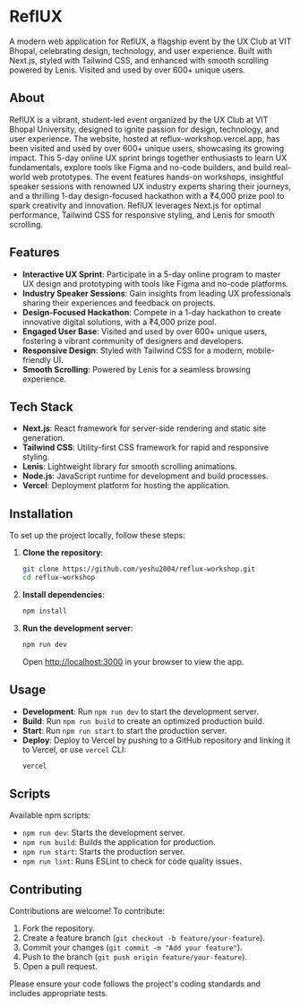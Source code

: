 # ReflUX

A modern web application for ReflUX, a flagship event by the UX Club at VIT Bhopal, celebrating design, technology, and user experience. Built with Next.js, styled with Tailwind CSS, and enhanced with smooth scrolling powered by Lenis. Visited and used by over 600+ unique users.

## About
ReflUX is a vibrant, student-led event organized by the UX Club at VIT Bhopal University, designed to ignite passion for design, technology, and user experience. The website, hosted at reflux-workshop.vercel.app, has been visited and used by over 600+ unique users, showcasing its growing impact. This 5-day online UX sprint brings together enthusiasts to learn UX fundamentals, explore tools like Figma and no-code builders, and build real-world web prototypes. The event features hands-on workshops, insightful speaker sessions with renowned UX industry experts sharing their journeys, and a thrilling 1-day design-focused hackathon with a ₹4,000 prize pool to spark creativity and innovation. ReflUX leverages Next.js for optimal performance, Tailwind CSS for responsive styling, and Lenis for smooth scrolling.

## Features
- **Interactive UX Sprint**: Participate in a 5-day online program to master UX design and prototyping with tools like Figma and no-code platforms.
- **Industry Speaker Sessions**: Gain insights from leading UX professionals sharing their experiences and feedback on projects.
- **Design-Focused Hackathon**: Compete in a 1-day hackathon to create innovative digital solutions, with a ₹4,000 prize pool.
- **Engaged User Base**: Visited and used by over 600+ unique users, fostering a vibrant community of designers and developers.
- **Responsive Design**: Styled with Tailwind CSS for a modern, mobile-friendly UI.
- **Smooth Scrolling**: Powered by Lenis for a seamless browsing experience.

## Tech Stack
- **Next.js**: React framework for server-side rendering and static site generation.
- **Tailwind CSS**: Utility-first CSS framework for rapid and responsive styling.
- **Lenis**: Lightweight library for smooth scrolling animations.
- **Node.js**: JavaScript runtime for development and build processes.
- **Vercel**: Deployment platform for hosting the application.

## Installation
To set up the project locally, follow these steps:

1. **Clone the repository**:
   ```bash
   git clone https://github.com/yeshu2004/reflux-workshop.git
   cd reflux-workshop
   ```

2. **Install dependencies**:
   ```bash
   npm install
   ```

3. **Run the development server**:
   ```bash
   npm run dev
   ```
   Open [http://localhost:3000](http://localhost:3000) in your browser to view the app.

## Usage
- **Development**: Run `npm run dev` to start the development server.
- **Build**: Run `npm run build` to create an optimized production build.
- **Start**: Run `npm run start` to start the production server.
- **Deploy**: Deploy to Vercel by pushing to a GitHub repository and linking it to Vercel, or use `vercel` CLI:
   ```bash
   vercel
   ```

## Scripts
Available npm scripts:
- `npm run dev`: Starts the development server.
- `npm run build`: Builds the application for production.
- `npm run start`: Starts the production server.
- `npm run lint`: Runs ESLint to check for code quality issues.

## Contributing
Contributions are welcome! To contribute:
1. Fork the repository.
2. Create a feature branch (`git checkout -b feature/your-feature`).
3. Commit your changes (`git commit -m "Add your feature"`).
4. Push to the branch (`git push origin feature/your-feature`).
5. Open a pull request.

Please ensure your code follows the project's coding standards and includes appropriate tests.
